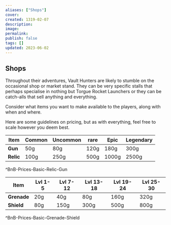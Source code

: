 ```yaml
---
aliases: ["Shops"]
cover: 
created: 1319-02-07
description: 
image: 
permalink: 
publish: false
tags: []
updated: 2023-06-02
---
```


## Shops

Throughout their adventures, Vault Hunters are likely to stumble on the occasional shop or market stand. They can be very specific stalls that perhaps specialise in nothing but Torgue Rocket Launchers or they can be catch-alls that sell anything and everything. 

Consider what items you want to make available to the players, along with when and where. 

Here are some guidelines on pricing, but as with everything, feel free to scale however you deem best.

| **Item**  | Common | Uncommon | rare | Epic  | Legendary |
| ----- | ------ | -------- | ---- | ----- | --------- |
| **Gun**   | 50g    | 80g      | 120g | 180g  | 300g      |
| **Relic** | 100g   | 250g     | 500g | 1000g | 2500g     |
^BnB-Prices-Basic-Relic-Gun

| **Item**    | **Lvl 1-5** | **Lvl 7-12** | **Lvl 13-18** | **Lvl 19-24** | **Lvl 25-30** |
| ----------- | ----------- | ------------ | ------------- | ------------- | ------------- |
| **Grenade** | 20g         | 40g          | 80g           | 160g          | 320g          |
| **Shield**  | 80g         | 150g         | 300g          | 500g          | 800g              |
^BnB-Prices-Basic-Grenade-Shield